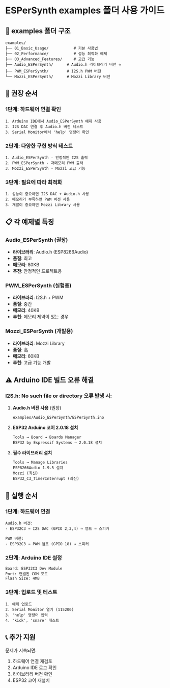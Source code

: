 # ESPerSynth examples 폴더 사용 가이드

## 📁 examples 폴더 구조

```
examples/
├── 01_Basic_Usage/           # 기본 사용법
├── 02_Performance/           # 성능 최적화 예제  
├── 03_Advanced_Features/     # 고급 기능
├── Audio_ESPerSynth/      # Audio.h 라이브러리 버전 ⭐
├── PWM_ESPerSynth/        # I2S.h PWM 버전
└── Mozzi_ESPerSynth/      # Mozzi Library 버전
```

## 🎯 권장 순서

### 1단계: 하드웨어 연결 확인
```
1. Arduino IDE에서 Audio_ESPerSynth 예제 사용
2. I2S DAC 연결 후 Audio.h 버전 테스트
3. Serial Monitor에서 'help' 명령어 확인
```

### 2단계: 다양한 구현 방식 테스트
```
1. Audio_ESPerSynth - 안정적인 I2S 출력
2. PWM_ESPerSynth - 저메모리 PWM 출력  
3. Mozzi_ESPerSynth - Mozzi 고급 기능
```

### 3단계: 필요에 따라 최적화
```
1. 성능이 중요하면 I2S DAC + Audio.h 사용
2. 메모리가 부족하면 PWM 버전 사용
3. 개발이 중요하면 Mozzi Library 사용
```

## 📋 각 예제별 특징

### Audio_ESPerSynth (권장)
- **라이브러리**: Audio.h (ESP8266Audio)
- **품질**: 최고
- **메모리**: 80KB
- **추천**: 안정적인 프로젝트용

### PWM_ESPerSynth (실험용)
- **라이브러리**: I2S.h + PWM
- **품질**: 중간
- **메모리**: 40KB  
- **추천**: 메모리 제약이 있는 경우

### Mozzi_ESPerSynth (개발용)
- **라이브러리**: Mozzi Library
- **품질**: 高
- **메모리**: 60KB
- **추천**: 고급 기능 개발

## ⚠️ Arduino IDE 빌드 오류 해결

### I2S.h: No such file or directory 오류 발생 시:

1. **Audio.h 버전 사용** (권장)
   ```
   examples/Audio_ESPerSynth/ESPerSynth.ino
   ```

2. **ESP32 Arduino 코어 2.0.18 설치**
   ```
   Tools → Board → Boards Manager
   ESP32 by Espressif Systems → 2.0.18 설치
   ```

3. **필수 라이브러리 설치**
   ```
   Tools → Manage Libraries
   ESP8266Audio 1.9.5 설치
   Mozzi (최신)
   ESP32_C3_TimerInterrupt (최신)
   ```

## 🎵 실행 순서

### 1단계: 하드웨어 연결
```
Audio.h 버전:
- ESP32C3 → I2S DAC (GPIO 2,3,4) → 앰프 → 스피커

PWM 버전:
- ESP32C3 → PWM 앰프 (GPIO 18) → 스피커
```

### 2단계: Arduino IDE 설정
```
Board: ESP32C3 Dev Module
Port: 연결된 COM 포트
Flash Size: 4MB
```

### 3단계: 업로드 및 테스트
```
1. 예제 업로드
2. Serial Monitor 열기 (115200)
3. 'help' 명령어 입력
4. 'kick', 'snare' 테스트
```

## 📞 추가 지원

문제가 지속되면:
1. 하드웨어 연결 재검토
2. Arduino IDE 로그 확인
3. 라이브러리 버전 확인
4. ESP32 코어 재설치